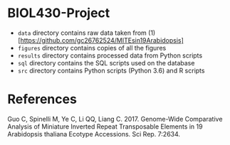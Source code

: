 # BIOL430-Project
* `data` directory contains raw data taken from (1) [https://github.com/gc26762524/MITEsin19Arabidopsis]
* `figures` directory contains copies of all the figures
* `results` directory contains processed data from Python scripts
* `sql` directory contains the SQL scripts used on the database
* `src` directory contains Python scripts (Python 3.6) and R scripts

# References
Guo C, Spinelli M, Ye C, Li QQ, Liang C. 2017. Genome-Wide Comparative Analysis of Miniature Inverted Repeat Transposable Elements in 19 Arabidopsis thaliana Ecotype Accessions. Sci Rep. 7:2634.
